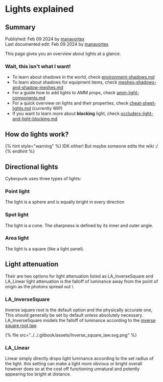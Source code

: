 # Lights explained

## Summary

Published: Feb 09 2024 by [manavortex](https://app.gitbook.com/u/NfZBoxGegfUqB33J9HXuCs6PVaC3 "mention")\
Last documented edit: Feb 09 2024 by [manavortex](https://app.gitbook.com/u/NfZBoxGegfUqB33J9HXuCs6PVaC3 "mention")

This page gives you an overview about lights at a glance.&#x20;

### Wait, this isn't what I want!

* To learn about shadows in the world, check [environment-shadows.md](file-formats/the-whole-world-.streamingsector/environment-shadows.md "mention")
* To learn about shadows for equipment items, check [meshes-shadows-and-shadow-meshes.md](file-formats/3d-objects-.mesh-files/meshes-shadows-and-shadow-meshes.md "mention")
* For a guide how to add lights to AMM props, check [amm-light-components.md](../../modding-guides/everything-else/custom-props/amm-light-components.md "mention")
* For a quick overview on lights and their properties, check [cheat-sheet-lights.md](../references-lists-and-overviews/cheat-sheet-lights.md "mention") (currently WIP)
* If you want to learn more about **blocking** light, check [occluders-light-and-light-blocking.md](occluders-light-and-light-blocking.md "mention")

## How do lights work?

{% hint style="warning" %}
IDK either! But maybe someone edits the wiki :/
{% endhint %}

## Directional lights

Cyberpunk uses three types of lights:&#x20;

### Point light

The light is a sphere and is equally bright in every direction

### Spot light

The light is a cone. The sharpness is defined by its inner and outer angle.&#x20;

### Area light

The light is a square (like a light panel).&#x20;

## Light attenuation

Their are two options for light attenuation listed as LA\_InverseSquare and LA\_Linear light attenuation is the falloff of luminance away from the point of origin as the photons spread out \


### LA\_InverseSquare

Inverse square root is the default option and the physically accurate one, This should generally be set by default unless absolutely necessary. LA\_InverseSquare models the falloff of luminance according to the [inverse square root law](https://en.wikipedia.org/wiki/Inverse-square_law).

{% file src="../../.gitbook/assets/Inverse_square_law.svg.png" %}



### LA\_Linear

Linear simply directly drops light luminance according to the set radius of the light. this setting can make a light more obvious or bright overall however does so at the cost off functioning unnatural and potently appearing too bright at distance.



